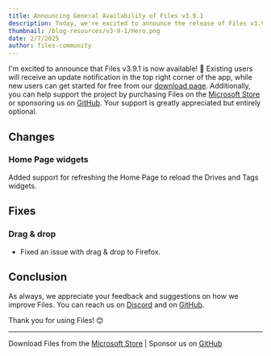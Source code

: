 ```yaml
---
title: Announcing General Availability of Files v3.9.1
description: Today, we're excited to announce the release of Files v3.9.1 for all users.
thumbnail: /blog-resources/v3-9-1/Hero.png
date: 2/7/2025
author: files-community
---
```


I'm excited to announce that Files v3.9.1 is now available! 🎉 Existing users will receive an update notification in the top right corner of the app, while new users can get started for free from our [download page](/download/). Additionally, you can help support the project by purchasing Files on the [Microsoft Store](ms-windows-store://pdp/?ProductId=9nghp3dx8hdx&cid=FilesWebsite) or sponsoring us on [GitHub](https://github.com/sponsors/yaira2). Your support is greatly appreciated but entirely optional.

## Changes

### Home Page widgets

Added support for refreshing the Home Page to reload the Drives and Tags widgets.


## Fixes

### Drag & drop

- Fixed an issue with drag & drop to Firefox.


## Conclusion

As always, we appreciate your feedback and suggestions on how we improve Files. You can reach us on [Discord](https://discord.gg/files) and on [GitHub](https://github.com/files-community/Files/).

Thank you for using Files! 😊

---

Download Files from the [Microsoft Store](ms-windows-store://pdp/?ProductId=9nghp3dx8hdx&cid=FilesWebsite) | Sponsor us on [GitHub](https://github.com/sponsors/yaira2/)